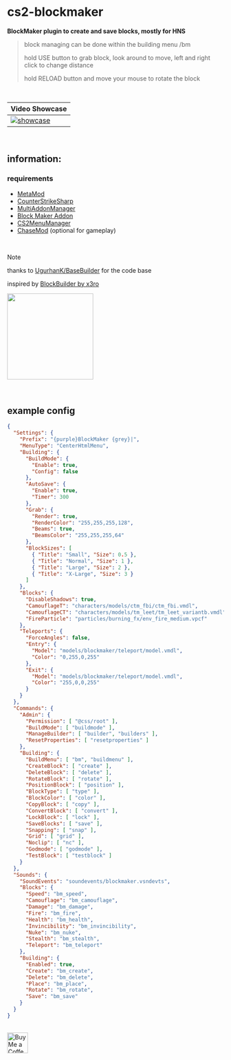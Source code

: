 # cs2-blockmaker

**BlockMaker plugin to create and save blocks, mostly for HNS**

> block managing can be done within the building menu /bm
> 
> hold USE button to grab block, look around to move, left and right click to change distance
> 
> hold RELOAD button and move your mouse to rotate the block

<br>

| Video Showcase |
|-------|
| [![showcase](https://img.youtube.com/vi/IEcDrD1sUSc/hqdefault.jpg)](https://youtube.com/watch?v=IEcDrD1sUSc) |

<br>

## information:

### requirements

- [MetaMod](https://github.com/alliedmodders/metamod-source)
- [CounterStrikeSharp](https://github.com/roflmuffin/CounterStrikeSharp)
- [MultiAddonManager](https://github.com/Source2ZE/MultiAddonManager)
- [Block Maker Addon](https://steamcommunity.com/sharedfiles/filedetails/?id=3430295154)
- [CS2MenuManager](https://github.com/schwarper/CS2MenuManager)
- [ChaseMod](https://github.com/ipsvn/ChaseMod) (optional for gameplay)

<br>

> [!NOTE]
> thanks to [UgurhanK/BaseBuilder](https://github.com/UgurhanK/BaseBuilder) for the code base
>
> inspired by [BlockBuilder by x3ro](https://forums.alliedmods.net/showthread.php?t=258329)

<img src="https://github.com/user-attachments/assets/53e486cc-8da4-45ab-bc6e-eb38145aba36" height="200px"> <br>

<br>

## example config

```json
{
  "Settings": {
    "Prefix": "{purple}BlockMaker {grey}|",
    "MenuType": "CenterHtmlMenu",
    "Building": {
      "BuildMode": {
        "Enable": true,
        "Config": false
      },
      "AutoSave": {
        "Enable": true,
        "Timer": 300
      },
      "Grab": {
        "Render": true,
        "RenderColor": "255,255,255,128",
        "Beams": true,
        "BeamsColor": "255,255,255,64"
      },
      "BlockSizes": [
        { "Title": "Small", "Size": 0.5 },
        { "Title": "Normal", "Size": 1 },
        { "Title": "Large", "Size": 2 },
        { "Title": "X-Large", "Size": 3 }
      ]
    },
    "Blocks": {
      "DisableShadows": true,
      "CamouflageT": "characters/models/ctm_fbi/ctm_fbi.vmdl",
      "CamouflageCT": "characters/models/tm_leet/tm_leet_variantb.vmdl",
      "FireParticle": "particles/burning_fx/env_fire_medium.vpcf"
    },
    "Teleports": {
      "ForceAngles": false,
      "Entry": {
        "Model": "models/blockmaker/teleport/model.vmdl",
        "Color": "0,255,0,255"
      },
      "Exit": {
        "Model": "models/blockmaker/teleport/model.vmdl",
        "Color": "255,0,0,255"
      }
    }
  },
  "Commands": {
    "Admin": {
      "Permission": [ "@css/root" ],
      "BuildMode": [ "buildmode" ],
      "ManageBuilder": [ "builder", "builders" ],
      "ResetProperties": [ "resetproperties" ]
    },
    "Building": {
      "BuildMenu": [ "bm", "buildmenu" ],
      "CreateBlock": [ "create" ],
      "DeleteBlock": [ "delete" ],
      "RotateBlock": [ "rotate" ],
      "PositionBlock": [ "position" ],
      "BlockType": [ "type" ],
      "BlockColor": [ "color" ],
      "CopyBlock": [ "copy" ],
      "ConvertBlock": [ "convert" ],
      "LockBlock": [ "lock" ],
      "SaveBlocks": [ "save" ],
      "Snapping": [ "snap" ],
      "Grid": [ "grid" ],
      "Noclip": [ "nc" ],
      "Godmode": [ "godmode" ],
      "TestBlock": [ "testblock" ]
    }
  },
  "Sounds": {
    "SoundEvents": "soundevents/blockmaker.vsndevts",
    "Blocks": {
      "Speed": "bm_speed",
      "Camouflage": "bm_camouflage",
      "Damage": "bm_damage",
      "Fire": "bm_fire",
      "Health": "bm_health",
      "Invincibility": "bm_invincibility",
      "Nuke": "bm_nuke",
      "Stealth": "bm_stealth",
      "Teleport": "bm_teleport"
    },
    "Building": {
      "Enabled": true,
      "Create": "bm_create",
      "Delete": "bm_delete",
      "Place": "bm_place",
      "Rotate": "bm_rotate",
      "Save": "bm_save"
    }
  }
}
```

<br> <a href="https://ko-fi.com/exkludera" target="blank"><img src="https://cdn.ko-fi.com/cdn/kofi5.png" height="48px" alt="Buy Me a Coffee at ko-fi.com"></a>
